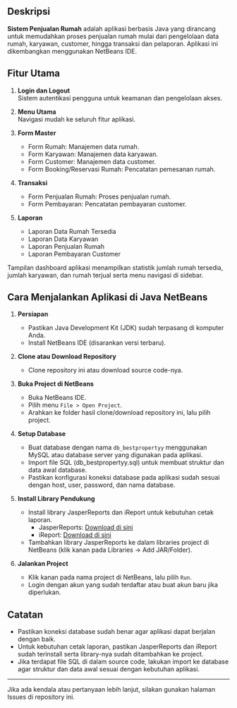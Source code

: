 ## Deskripsi

**Sistem Penjualan Rumah** adalah aplikasi berbasis Java yang dirancang untuk memudahkan proses penjualan rumah mulai dari pengelolaan data rumah, karyawan, customer, hingga transaksi dan pelaporan. Aplikasi ini dikembangkan menggunakan NetBeans IDE.

## Fitur Utama

1. **Login dan Logout**  
   Sistem autentikasi pengguna untuk keamanan dan pengelolaan akses.

2. **Menu Utama**  
   Navigasi mudah ke seluruh fitur aplikasi.

3. **Form Master**  
   - Form Rumah: Manajemen data rumah.
   - Form Karyawan: Manajemen data karyawan.
   - Form Customer: Manajemen data customer.
   - Form Booking/Reservasi Rumah: Pencatatan pemesanan rumah.

4. **Transaksi**  
   - Form Penjualan Rumah: Proses penjualan rumah.
   - Form Pembayaran: Pencatatan pembayaran customer.

5. **Laporan**  
   - Laporan Data Rumah Tersedia
   - Laporan Data Karyawan
   - Laporan Penjualan Rumah
   - Laporan Pembayaran Customer

Tampilan dashboard aplikasi menampilkan statistik jumlah rumah tersedia, jumlah karyawan, dan rumah terjual serta menu navigasi di sidebar.

## Cara Menjalankan Aplikasi di Java NetBeans

1. **Persiapan**
   - Pastikan Java Development Kit (JDK) sudah terpasang di komputer Anda.
   - Install NetBeans IDE (disarankan versi terbaru).

2. **Clone atau Download Repository**
   - Clone repository ini atau download source code-nya.

3. **Buka Project di NetBeans**
   - Buka NetBeans IDE.
   - Pilih menu `File > Open Project`.
   - Arahkan ke folder hasil clone/download repository ini, lalu pilih project.

4. **Setup Database**
   - Buat database dengan nama `db_bestpropertyy` menggunakan MySQL atau database server yang digunakan pada aplikasi.
   - Import file SQL (db_bestpropertyy.sql) untuk membuat struktur dan data awal database.
   - Pastikan konfigurasi koneksi database pada aplikasi sudah sesuai dengan host, user, password, dan nama database.

5. **Install Library Pendukung**
   - Install library JasperReports dan iReport untuk kebutuhan cetak laporan.
     - JasperReports: [Download di sini](https://community.jaspersoft.com/project/jasperreports-library)
     - iReport: [Download di sini](https://community.jaspersoft.com/project/ireport-designer)
   - Tambahkan library JasperReports ke dalam libraries project di NetBeans (klik kanan pada Libraries → Add JAR/Folder).

6. **Jalankan Project**
   - Klik kanan pada nama project di NetBeans, lalu pilih `Run`.
   - Login dengan akun yang sudah terdaftar atau buat akun baru jika diperlukan.

## Catatan

- Pastikan koneksi database sudah benar agar aplikasi dapat berjalan dengan baik.
- Untuk kebutuhan cetak laporan, pastikan JasperReports dan iReport sudah terinstall serta library-nya sudah ditambahkan ke project.
- Jika terdapat file SQL di dalam source code, lakukan import ke database agar struktur dan data awal sesuai dengan kebutuhan aplikasi.

---

Jika ada kendala atau pertanyaan lebih lanjut, silakan gunakan halaman Issues di repository ini.

